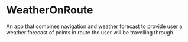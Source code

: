 # WeatherOnRoute

An app that combines navigation and weather forecast to provide user a weather forecast of points in route the user will be travelling through.
